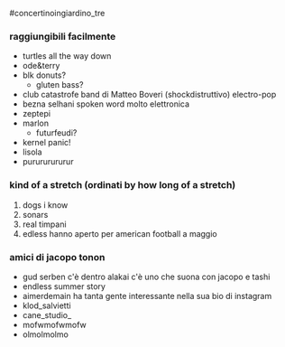 #concertinoingiardino_tre

### raggiungibili facilmente
* turtles all the way down
* ode&terry
* blk donuts?
	* gluten bass?
* club catastrofe
	band di Matteo Boveri (shockdistruttivo) electro-pop
* bezna selhani
	 spoken word molto elettronica
* zeptepi
* marlon
	* futurfeudi?
* kernel panic!
* lisola
* purururururur

### kind of a stretch (ordinati by how long of a stretch)
1. dogs i know
2. sonars
3. real timpani
4. edless
	hanno aperto per american football a maggio

### amici di jacopo tonon
* gud serben
	c'è dentro alakai
	c'è uno che suona con jacopo e tashi
* endless summer story
* aimerdemain
	ha tanta gente interessante nella sua bio di instagram
* klod_salvietti
* cane_studio_
* mofwmofwmofw
* olmolmolmo